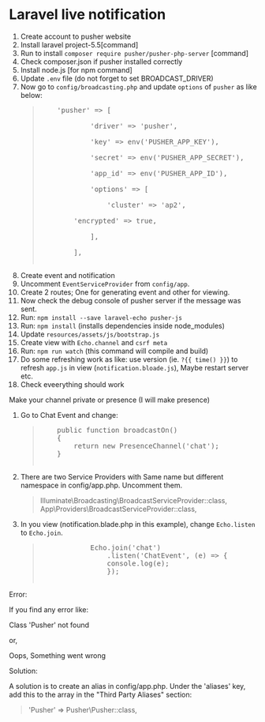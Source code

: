 <h1>Laravel live notification</h1>
<ol>
<li>Create account to pusher website</li>
<li>Install laravel project-5.5[command]</li>
<li>Run to install <code>composer require pusher/pusher-php-server</code> [command]</li>
<li>Check composer.json if pusher installed correctly</li>
<li>Install node.js [for npm command]</li>
<li>Update <code>.env</code> file (do not forget to set BROADCAST_DRIVER)</li>
  <li>Now go to <code>config/broadcasting.php</code> and update <code>options</code> of <code>pusher</code> as like below:
  <blockquote><pre>
    'pusher' => [<br/>
            'driver' => 'pusher',<br/>
            'key' => env('PUSHER_APP_KEY'),<br/>
            'secret' => env('PUSHER_APP_SECRET'),<br/>
            'app_id' => env('PUSHER_APP_ID'),<br/>
            'options' => [<br/>
                'cluster' => 'ap2',<br/>
		'encrypted' => true,<br/>
            ],<br/>
        ],
    </pre></blockquote>
  </li>
<li>Create event and notification</li>
<li>Uncomment <code>EventServiceProvider</code> from <code>config/app</code>.</li>
<li>Create 2 routes; One for generating event and other for viewing.</li>
<li>Now check the debug console of pusher server if the message was sent.</li>
<li>Run: <code>npm install --save laravel-echo pusher-js</code></li>
<li>Run: <code>npm install</code> (installs dependencies inside node_modules)</li>
<li>Update <code>resources/assets/js/bootstrap.js</code></li>
<li>Create view with <code>Echo.channel</code> and <code>csrf meta</code></li>
<li>Run: <code>npm run watch</code> (this command will compile and build)</li>
<li>Do some refreshing work as like: use version (ie. <code>?{{ time() }}</code>) to refresh <code>app.js</code> in view (<code>notification.bloade.js</code>), Maybe restart server etc.</li>
<li>Check eveerything should work</li>
</ol>
Make your channel private or presence (I will make presence)
<ol>
	<li>Go to Chat Event and change:
	<blockquote><pre>
	public function broadcastOn()
	{
		return new PresenceChannel('chat');
	}
    </pre></blockquote></li>
	<li>
		There are two Service Providers with Same name but different namespace in config/app.php. Uncomment them.
		<blockquote>Illuminate\Broadcasting\BroadcastServiceProvider::class,
		App\Providers\BroadcastServiceProvider::class,</blockquote>
	</li>
	<li>
		In you view (notification.blade.php in this example), change <code>Echo.listen</code> to <code>Echo.join</code>.
		<blockquote><pre>
			Echo.join('chat')
			    .listen('ChatEvent', (e) => {
				console.log(e);
			    });
		</pre></blockquote>
	</li>
</ol>
<p>Error:</p>
<p>If you find any error like:</p>
<p>Class 'Pusher' not found</p>
or,
<p>Oops, Something went wrong</p>
<p>Solution:</p>
A solution is to create an alias in config/app.php. Under the 'aliases' key, add this to the array in the "Third Party Aliases" section:

<blockquote>'Pusher' => Pusher\Pusher::class,</blockquote>
